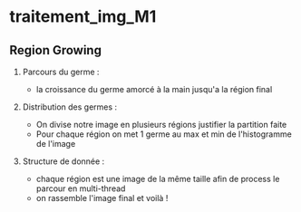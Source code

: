 # traitement_img_M1

## Region Growing

1. Parcours du germe :
    - la croissance du germe amorcé à la main jusqu'a la région final

2. Distribution des germes :
    - On divise notre image en plusieurs régions justifier la partition faite
    - Pour chaque région on met 1 germe au max et min de l'histogramme de l'image

3. Structure de donnée :
    - chaque région est une image de la même taille afin de process le parcour en multi-thread
    - on rassemble l'image final et voilà !
